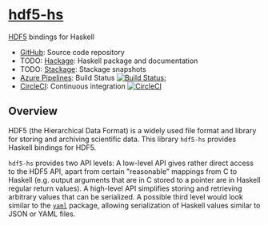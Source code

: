 # [hdf5-hs](https://github.com/eschnett/hdf5-hs)

[HDF5](https://www.hdfgroup.org) bindings for Haskell

* [GitHub](https://github.com/eschnett/hdf5-hs): Source code repository
* TODO: [Hackage](http://hackage.haskell.org/package/hdf5-hs): Haskell
  package and documentation
* TODO: [Stackage](https://www.stackage.org/package/hdf5-hs): Stackage
  snapshots
* [Azure Pipelines](https://dev.azure.com/schnetter/hdf5-hs/_build):
  Build Status [![Build
  Status](https://dev.azure.com/schnetter/hdf5-hs/_apis/build/status/eschnett.hdf5-hs?branchName=master):](https://dev.azure.com/schnetter/hdf5-hs/_build/latest?definitionId=1&branchName=master)
* [CircleCI](https://circleci.com/gh/eschnett/hdf5-hs): Continuous
  integration
  [![CircleCI](https://circleci.com/gh/eschnett/hdf5-hs.svg?style=svg)](https://circleci.com/gh/eschnett/hdf5-hs)



## Overview

HDF5 (the Hierarchical Data Format) is a widely used file format and
library for storing and archiving scientific data. This library
`hdf5-hs` provides Haskell bindings for HDF5.

`hdf5-hs` provides two API levels: A low-level API gives rather direct
access to the HDF5 API, apart from certain "reasonable" mappings from
C to Haskell (e.g. output arguments that are in C stored to a pointer
are in Haskell regular return values). A high-level API simplifies
storing and retrieving arbitrary values that can be serialized. A
possible third level would look similar to the
[`yaml`](https://github.com/snoyberg/yaml) package, allowing
serialization of Haskell values similar to JSON or YAML files.
